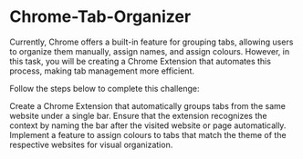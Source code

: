 # Chrome-Tab-Organizer

Currently, Chrome offers a built-in feature for grouping tabs, allowing users to organize them manually, assign names, and assign colours. However, in this task, you will be creating a Chrome Extension that automates this process, making tab management more efficient.

Follow the steps below to complete this challenge:

Create a Chrome Extension that automatically groups tabs from the same website under a single bar. Ensure that the extension recognizes the context by naming the bar after the visited website or page automatically.
Implement a feature to assign colours to tabs that match the theme of the respective websites for visual organization.
